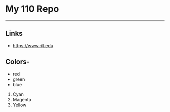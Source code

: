 # My 110 Repo

---

## Links
- https://www.rit.edu

## Colors-

- red
- green
- blue

1. Cyan
2. Magenta
3. Yellow
